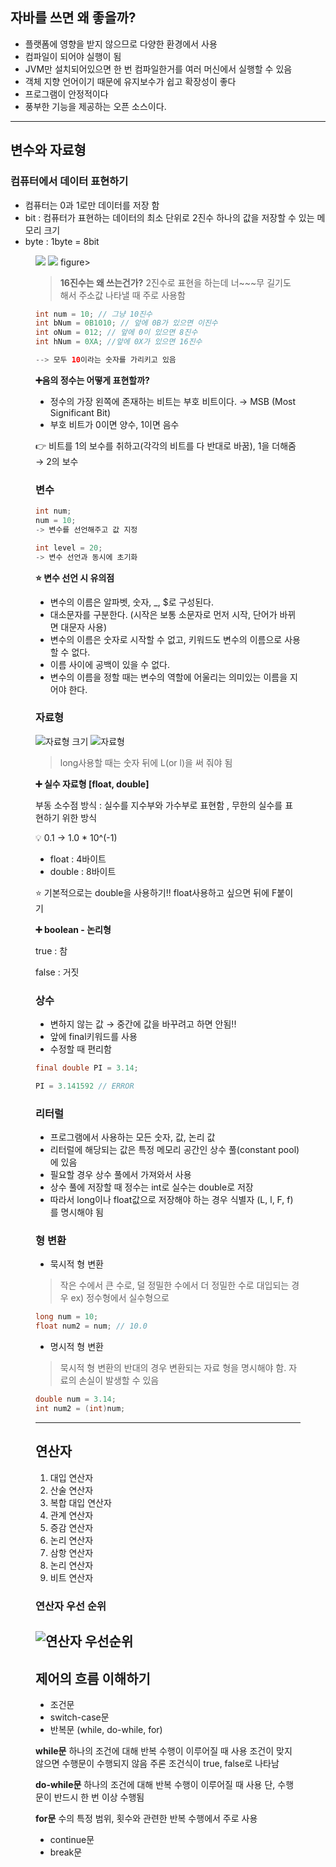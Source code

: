 ## 자바를 쓰면 왜 좋을까?

- 플랫폼에 영향을 받지 않으므로 다양한 환경에서 사용
- 컴파일이 되어야 실행이 됨
- JVM만 설치되어있으면 한 번 컴파일한거를 여러 머신에서 실행할 수 있음
- 객체 지향 언어이기 때문에 유지보수가 쉽고 확장성이 좋다
- 프로그램이 안정적이다
- 풍부한 기능을 제공하는 오픈 소스이다.

---

## 변수와 자료형

### 컴퓨터에서 데이터 표현하기

- 컴퓨터는 0과 1로만 데이터를 저장 함
- bit : 컴퓨터가 표현하는 데이터의 최소 단위로 2진수 하나의 값을 저장할 수 있는 메모리 크기
- byte : 1byte = 8bit


<figure class="half">
    <img src="https://user-images.githubusercontent.com/48826098/201009497-8c77a4d9-c253-4dde-91dd-39d5aa5f75fc.jpgg">
    <img src="https://user-images.githubusercontent.com/48826098/201009513-bda9f9a2-ee16-42fe-8c15-e1026fd96e3a.jpg">
figure>

> **16진수는 왜 쓰는건가?**
2진수로 표현을 하는데 너~~~무 길기도 해서
주소값 나타낼 때 주로 사용함
> 

```java
int num = 10; // 그냥 10진수
int bNum = 0B1010; // 앞에 0B가 있으면 이진수
int oNum = 012; // 앞에 0이 있으면 8진수
int hNum = 0XA; //앞에 0X가 있으면 16진수

--> 모두 10이라는 숫자를 가리키고 있음
```

**➕음의 정수는 어떻게 표현할까?**

- 정수의 가장 왼쪽에 존재하는 비트는 부호 비트이다. → MSB (Most Significant Bit)
- 부호 비트가 0이면 양수, 1이면 음수

👉 비트를 1의 보수를 취하고(각각의 비트를 다 반대로 바꿈), 1을 더해줌 → 2의 보수

### 변수

```java
int num;
num = 10;
-> 변수를 선언해주고 값 지정

int level = 20;
-> 변수 선언과 동시에 초기화
```

**⭐ 변수 선언 시 유의점**

- 변수의 이름은 알파벳, 숫자, _, $로 구성된다.
- 대소문자를 구분한다. (시작은 보통 소문자로 먼저 시작, 단어가 바뀌면 대문자 사용)
- 변수의 이름은 숫자로 시작할 수 없고, 키워드도 변수의 이름으로 사용할 수 없다.
- 이름 사이에 공백이 있을 수 없다.
- 변수의 이름을 정할 때는 변수의 역할에 어울리는 의미있는 이름을 지어야 한다.

### 자료형

![자료형 크기](https://user-images.githubusercontent.com/48826098/201009544-271fb238-ab09-4fbc-8a98-d65abd76408c.jpg)
![자료형](https://user-images.githubusercontent.com/48826098/201009551-f696be09-4699-4f50-a418-e34840716861.jpg)

> long사용할 때는 숫자 뒤에 L(or l)을 써 줘야 됨
> 

**➕ 실수 자료형 [float, double]**

부동 소수점 방식 : 실수를 지수부와 가수부로 표현함 , 무한의 실수를 표현하기 위한 방식

<aside>
💡 0.1 → 1.0 * 10^(-1)

</aside>

- float : 4바이트
- double : 8바이트

⭐ 기본적으로는 double을 사용하기!! float사용하고 싶으면 뒤에 F붙이기

**➕ boolean - 논리형**

true : 참

false : 거짓

### 상수

- 변하지 않는 값 → 중간에 값을 바꾸려고 하면 안됨!!
- 앞에 final키워드를 사용
- 수정할 때 편리함

```java
final double PI = 3.14;

PI = 3.141592 // ERROR
```

### 리터럴

- 프로그램에서 사용하는 모든 숫자, 값, 논리 값
- 리터럴에 해당되는 값은 특정 메모리 공간인 상수 풀(constant pool)에 있음
- 필요할 경우 상수 풀에서 가져와서 사용
- 상수 풀에 저장할 때 정수는 int로 실수는 double로 저장
- 따라서 long이나 float값으로 저장해야 하는 경우 식별자 (L, l, F, f)를 명시해야 됨

### 형 변환

- 묵시적 형 변환

> 작은 수에서 큰 수로, 덜 정밀한 수에서 더 정밀한 수로 대입되는 경우
ex) 정수형에서 실수형으로
> 

```java
long num = 10;
float num2 = num; // 10.0
```

- 명시적 형 변환

> 묵시적 형 변환의 반대의 경우
변환되는 자료 형을 명시해야 함. 
자료의 손실이 발생할 수 있음
> 

```java
double num = 3.14;
int num2 = (int)num;
```

---

## 연산자

1. 대입 연산자
2. 산술 연산자
3. 복합 대입 연산자
4. 관계 연산자
5. 증감 연산자
6. 논리 연산자
7. 삼항 연산자
8. 논리 연산자
9. 비트 연산자

### 연산자 우선 순위
![연산자 우선순위](https://user-images.githubusercontent.com/48826098/201009557-6c9d361b-edc1-4515-bfe4-956c61f75765.jpg)
---

## 제어의 흐름 이해하기

- 조건문
- switch-case문
- 반복문 (while, do-while, for)

**while문**
하나의 조건에 대해 반복 수행이 이루어질 때 사용
조건이 맞지 않으면 수행문이 수행되지 않음
주론 조건식이 true, false로 나타남

**do-while문**
하나의 조건에 대해 반복 수행이 이루어질 때 사용
단, 수행문이 반드시 한 번 이상 수행됨

**for문**
수의 특정 범위, 횟수와 관련한 반복 수행에서 주로 사용
> 
- continue문
- break문
